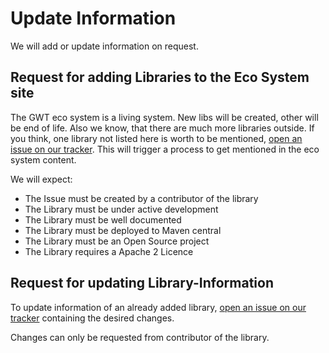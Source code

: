 # Update Information

We will add or update information on request. 

## Request for adding Libraries to the Eco System site

The GWT eco system is a living system. New libs will be created, other will be end of life. Also we know, that there are
much more libraries outside. If you think, one library not listed here is worth to be mentioned, [open an issue
on our tracker](https://github.com/gwtproject/gwt-site/issues/new/choose). This will trigger a process to get mentioned in the eco system content.

We will expect:

* The Issue must be created by a contributor of the library
* The Library must be under active development
* The Library must be well documented
* The Library must be deployed to Maven central
* The Library must be an Open Source project
* The Library requires a Apache 2 Licence

## Request for updating Library-Information

To update information of an already added library, [open an issue
on our tracker](https://github.com/gwtproject/gwt-site/issues/new/choose) 
containing the desired changes.

Changes can only be requested from contributor of the library.